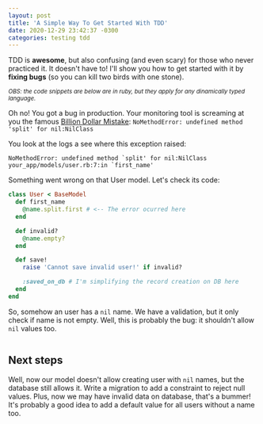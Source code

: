 ```yaml
---
layout: post
title: 'A Simple Way To Get Started With TDD'
date: 2020-12-29 23:42:37 -0300
categories: testing tdd
---
```


TDD is **awesome**, but also confusing (and even scary) for those who never practiced it. It
doesn't have to! I'll show you how to get started with it by **fixing bugs** (so you can kill two
birds with one stone).

<small>_OBS: the code snippets are below are in ruby, but they apply for any dinamically typed language._</small>

Oh no! You got a bug in production. Your monitoring tool is screaming at you the famous [Billion Dollar Mistake][null]: `NoMethodError: undefined method 'split' for nil:NilClass`

You look at the logs a see where this exception raised:

```
NoMethodError: undefined method `split' for nil:NilClass
your_app/models/user.rb:7:in `first_name'
```

Something went wrong on that User model. Let's check its code:

```ruby
class User < BaseModel
  def first_name
    @name.split.first # <-- The error ocurred here
  end

  def invalid?
    @name.empty?
  end

  def save!
    raise 'Cannot save invalid user!' if invalid?

    :saved_on_db # I'm simplifying the record creation on DB here
  end
end
```

So, somehow an user has a `nil` name. We have a validation, but it only check if name is not empty.
Well, this is probably the  bug: it shouldn't allow `nil` values too.



```ruby
```

## Next steps

Well, now our model doesn't allow creating user with `nil` names, but the database still allows it. Write a migration to add a constraint to reject null values. Plus, now we may have invalid data on database, that's a bummer! It's probably a good idea to add a default value for all users without a name too.

[null]: https://en.wikipedia.org/wiki/Null_pointer#History:~:text=History,-%5B
